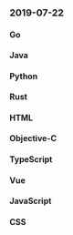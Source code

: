 ### 2019-07-22

#### Go

#### Java

#### Python

#### Rust

#### HTML

#### Objective-C

#### TypeScript

#### Vue

#### JavaScript

#### CSS
